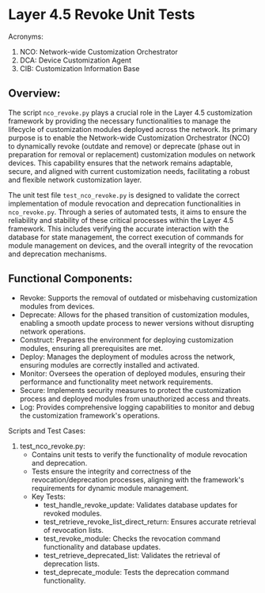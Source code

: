 # Layer 4.5 Revoke Unit Tests

Acronyms:
1) NCO: Network-wide Customization Orchestrator
2) DCA: Device Customization Agent
3) CIB: Customization Information Base

## Overview:
The script `nco_revoke.py` plays a crucial role in the Layer 4.5 customization framework by providing
the necessary functionalities to manage the lifecycle of customization modules deployed across the network.
Its primary purpose is to enable the Network-wide Customization Orchestrator (NCO) to dynamically revoke
(outdate and remove) or deprecate (phase out in preparation for removal or replacement) customization modules
on network devices. This capability ensures that the network remains adaptable, secure, and aligned with
current customization needs, facilitating a robust and flexible network customization layer.

The unit test file `test_nco_revoke.py` is designed to validate the correct implementation of module revocation
and deprecation functionalities in `nco_revoke.py`. Through a series of automated tests, it aims to ensure
the reliability and stability of these critical processes within the Layer 4.5 framework. This includes verifying
the accurate interaction with the database for state management, the correct execution of commands for module
management on devices, and the overall integrity of the revocation and deprecation mechanisms.

## Functional Components:
- Revoke: Supports the removal of outdated or misbehaving customization modules from devices.
- Deprecate: Allows for the phased transition of customization modules, enabling a smooth update process to newer versions without disrupting network operations.
- Construct: Prepares the environment for deploying customization modules, ensuring all prerequisites are met.
- Deploy: Manages the deployment of modules across the network, ensuring modules are correctly installed and activated.
- Monitor: Oversees the operation of deployed modules, ensuring their performance and functionality meet network requirements.
- Secure: Implements security measures to protect the customization process and deployed modules from unauthorized access and threats.
- Log: Provides comprehensive logging capabilities to monitor and debug the customization framework's operations.


Scripts and Test Cases:

1. test_nco_revoke.py:
    - Contains unit tests to verify the functionality of module revocation and deprecation.
    - Tests ensure the integrity and correctness of the revocation/deprecation processes,
      aligning with the framework's requirements for dynamic module management.
    - Key Tests:
        - test_handle_revoke_update: Validates database updates for revoked modules.
        - test_retrieve_revoke_list_direct_return: Ensures accurate retrieval of revocation lists.
        - test_revoke_module: Checks the revocation command functionality and database updates.
        - test_retrieve_deprecated_list: Validates the retrieval of deprecation lists.
        - test_deprecate_module: Tests the deprecation command functionality.